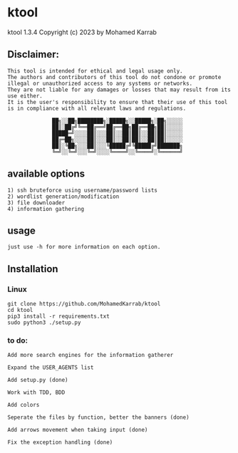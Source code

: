 # ktool
ktool 1.3.4 Copyright (c) 2023 by Mohamed Karrab

## Disclaimer: 
```
This tool is intended for ethical and legal usage only.
The authors and contributors of this tool do not condone or promote illegal or unauthorized access to any systems or networks.
They are not liable for any damages or losses that may result from its use either.
It is the user's responsibility to ensure that their use of this tool is in compliance with all relevant laws and regulations.
```

                  ██╗░░██╗████████╗░█████╗░░█████╗░██╗░░░░░
                  ██║░██╔╝╚══██╔══╝██╔══██╗██╔══██╗██║░░░░░
                  █████═╝░░░░██║░░░██║░░██║██║░░██║██║░░░░░
                  ██╔═██╗░░░░██║░░░██║░░██║██║░░██║██║░░░░░
                  ██║░╚██╗░░░██║░░░╚█████╔╝╚█████╔╝███████╗
                  ╚═╝░░╚═╝░░░╚═╝░░░░╚════╝░░╚════╝░╚══════╝

## available options
```
1) ssh bruteforce using username/password lists
2) wordlist generation/modification
3) file downloader
4) information gathering
```
## usage
```
just use -h for more information on each option.
```
## Installation
### Linux
```
git clone https://github.com/MohamedKarrab/ktool
cd ktool
pip3 install -r requirements.txt 
sudo python3 ./setup.py
```

### to do:
```
Add more search engines for the information gatherer

Expand the USER_AGENTS list

Add setup.py (done)

Work with TDD, BDD

Add colors

Seperate the files by function, better the banners (done)

Add arrows movement when taking input (done)

Fix the exception handling (done)

```
